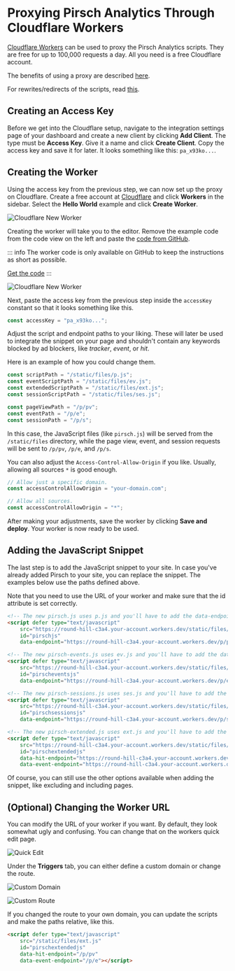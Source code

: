 # Proxying Pirsch Analytics Through Cloudflare Workers

[Cloudflare Workers](https://workers.cloudflare.com/) can be used to proxy the Pirsch Analytics scripts. They are free for up to 100,000 requests a day. All you need is a free Cloudflare account.

The benefits of using a proxy are described [here](proxy).

For rewrites/redirects of the scripts, read [this](/faq#can-i-use-vercel-rewrites-redirects-to-proxy-the-scripts).

## Creating an Access Key

Before we get into the Cloudflare setup, navigate to the integration settings page of your dashboard and create a new client by clicking **Add Client**. The type must be **Access Key**. Give it a name and click **Create Client**. Copy the access key and save it for later. It looks something like this: `pa_x93ko...`.

## Creating the Worker

Using the access key from the previous step, we can now set up the proxy on Cloudflare. Create a free account at [Cloudflare](https://cloudflare.com/) and click **Workers** in the sidebar. Select the **Hello World** example and click **Create Worker**.

![Cloudflare New Worker](../static/advanced/cf-worker-new.png)

Creating the worker will take you to the editor. Remove the example code from the code view on the left and paste the [code from GitHub](https://raw.githubusercontent.com/pirsch-analytics/demo/master/cloudflare-workers/worker.js).

::: info
The worker code is only available on GitHub to keep the instructions as short as possible.

[Get the code](https://raw.githubusercontent.com/pirsch-analytics/demo/master/cloudflare-workers/worker.js)
:::

![Cloudflare New Worker](../static/advanced/cf-worker-code.png)

Next, paste the access key from the previous step inside the `accessKey` constant so that it looks something like this.

```js
const accessKey = "pa_x93ko...";
```

Adjust the script and endpoint paths to your liking. These will later be used to integrate the snippet on your page and shouldn't contain any keywords blocked by ad blockers, like *tracker*, *event*, or *hit*.

Here is an example of how you could change them.

```js
const scriptPath = "/static/files/p.js";
const eventScriptPath = "/static/files/ev.js";
const extendedScriptPath = "/static/files/ext.js";
const sessionScriptPath = "/static/files/ses.js";

const pageViewPath = "/p/pv";
const eventPath = "/p/e";
const sessionPath = "/p/s";
```

In this case, the JavaScript files (like `pirsch.js`) will be served from the `/static/files` directory, while the page view, event, and session requests will be sent to `/p/pv`, `/p/e`, and `/p/s`.

You can also adjust the `Access-Control-Allow-Origin` if you like. Usually, allowing all sources `*` is good enough.

```js
// Allow just a specific domain.
const accessControlAllowOrigin = "your-domain.com";

// Allow all sources.
const accessControlAllowOrigin = "*";
```

After making your adjustments, save the worker by clicking **Save and deploy**. Your worker is now ready to be used.

## Adding the JavaScript Snippet

The last step is to add the JavaScript snippet to your site. In case you've already added Pirsch to your site, you can replace the snippet. The examples below use the paths defined above.

Note that you need to use the URL of your worker and make sure that the id attribute is set correctly.

```html
<!-- The new pirsch.js uses p.js and you'll have to add the data-endpoint attribute. -->
<script defer type="text/javascript"
    src="https://round-hill-c3a4.your-account.workers.dev/static/files/p.js"
    id="pirschjs"
    data-endpoint="https://round-hill-c3a4.your-account.workers.dev/p/pv"></script>

<!-- The new pirsch-events.js uses ev.js and you'll have to add the data-endpoint attribute. -->
<script defer type="text/javascript"
    src="https://round-hill-c3a4.your-account.workers.dev/static/files/ev.js"
    id="pirscheventsjs"
    data-endpoint="https://round-hill-c3a4.your-account.workers.dev/p/e"></script>

<!-- The new pirsch-sessions.js uses ses.js and you'll have to add the data-endpoint attribute. -->
<script defer type="text/javascript"
    src="https://round-hill-c3a4.your-account.workers.dev/static/files/ses.js"
    id="pirschsessionsjs"
    data-endpoint="https://round-hill-c3a4.your-account.workers.dev/p/s"></script>

<!-- The new pirsch-extended.js uses ext.js and you'll have to add the data-hit-endpoint and data-event-endpoint attributes. -->
<script defer type="text/javascript"
    src="https://round-hill-c3a4.your-account.workers.dev/static/files/ext.js"
    id="pirschextendedjs"
    data-hit-endpoint="https://round-hill-c3a4.your-account.workers.dev/p/pv"
    data-event-endpoint="https://round-hill-c3a4.your-account.workers.dev/p/e"></script>
```

Of course, you can still use the other options available when adding the snippet, like excluding and including pages.

## (Optional) Changing the Worker URL

You can modify the URL of your worker if you want. By default, they look somewhat ugly and confusing. You can change that on the workers quick edit page.

![Quick Edit](../static/advanced/cf-worker-quick-edit.png)

Under the **Triggers** tab, you can either define a custom domain or change the route.

![Custom Domain](../static/advanced/cf-worker-custom-domain.png)

![Custom Route](../static/advanced/cf-worker-custom-domain.png)

If you changed the route to your own domain, you can update the scripts and make the paths relative, like this.

```html
<script defer type="text/javascript"
    src="/static/files/ext.js"
    id="pirschextendedjs"
    data-hit-endpoint="/p/pv"
    data-event-endpoint="/p/e"></script>
```
